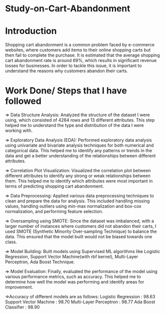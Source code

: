# Study-on-Cart-Abandonment
# Introduction
Shopping cart abandonment is a common problem faced by e-commerce websites, where customers add items to their online shopping carts but then fail to complete the purchase. It is estimated that the average shopping cart abandonment rate is around 69%, which results in significant revenue losses for businesses. In order to tackle this issue, it is important to understand the reasons why customers abandon their carts.

# Work Done/ Steps that I have followed
⇒ Data Structure Analysis: Analyzed the structure of the dataset I were using, which consisted of 4284 rows and 13 different attributes. This step helped me to understand the type and distribution of the data I were working with.

⇒ Exploratory Data Analysis (EDA): Performed exploratory data analysis using univariate and bivariate analysis techniques for both numerical and categorical data. This helped me to identify any patterns or trends in the data and get a better understanding of the relationships between different attributes.

⇒ Correlation Plot Visualization: Visualized the correlation plot between different attributes to identify any strong or weak relationships between them. This helped me to identify which attributes were most important in terms of predicting shopping cart abandonment.

⇒ Data Preprocessing: Applied various data preprocessing techniques to clean and prepare the data for analysis. This included handling missing values, handling outliers using min-max normalization and box-cox normalization, and performing feature selection.

⇒ Oversampling using SMOTE: Since the dataset was imbalanced, with a larger number of instances where customers did not abandon their carts, I used SMOTE (Synthetic Minority Over-sampling Technique) to balance the data. This ensured that the model built would not be biased towards one class.

⇒ Model Building: Built models using Supervised ML algorithms like Logistic Regression, Support Vector Machine(with rbf kernel), Multi-Layer Perceptron, Ada Boost Technique. 

⇒ Model Evaluation: Finally, evaluated the performance of the model using various performance metrics, such as accuracy. This helped me to determine how well the model was performing and identify areas for improvement.

⇒Accuracy of different models are as follows:
    Logistic Regression     : 98.63
    Support Vector Machine  : 98.70
    Multi-Layer Perceptron  : 98.77
    Ada Boost Classifier    : 98.90
